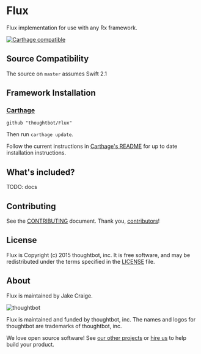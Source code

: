 # Flux

Flux implementation for use with any Rx framework.

[![Carthage compatible](https://img.shields.io/badge/Carthage-compatible-4BC51D.svg?style=flat)](https://github.com/Carthage/Carthage)

## Source Compatibility ##

The source on `master` assumes Swift 2.1

## Framework Installation ##

### [Carthage] ###

[Carthage]: https://github.com/Carthage/Carthage

```
github "thoughtbot/Flux"
```

Then run `carthage update`.

Follow the current instructions in [Carthage's README][carthage-installation]
for up to date installation instructions.

[carthage-installation]: https://github.com/Carthage/Carthage#adding-frameworks-to-an-application

## What's included?

TODO: docs

## Contributing

See the [CONTRIBUTING] document.
Thank you, [contributors]!

  [CONTRIBUTING]: CONTRIBUTING.md
  [contributors]: https://github.com/thoughtbot/Flux/graphs/contributors

## License

Flux is Copyright (c) 2015 thoughtbot, inc.
It is free software, and may be redistributed
under the terms specified in the [LICENSE] file.

  [LICENSE]: /LICENSE

## About

Flux is maintained by Jake Craige.

![thoughtbot](https://thoughtbot.com/logo.png)

Flux is maintained and funded by thoughtbot, inc.
The names and logos for thoughtbot are trademarks of thoughtbot, inc.

We love open source software!
See [our other projects][community]
or [hire us][hire] to help build your product.

  [community]: https://thoughtbot.com/community?utm_source=github
  [hire]: https://thoughtbot.com/hire-us?utm_source=github
